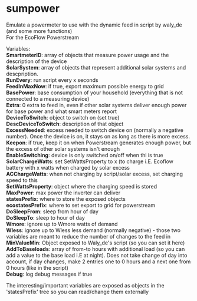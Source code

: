 # sumpower
Emulate a powermeter to use with the dynamic feed in script by waly_de (and some more functions)  
For the EcoFlow Powerstream   

Variables:  
**SmartmeterID**: array of objects that measure power usage and the description of the device  
**SolarSystem**: array of objects that represent additional solar systems and descpription.   
**RunEvery**: run script every x seconds  
**FeedInMaxNow**: if true, export maximum possible energy to grid  
**BasePower**: base consumption of your household (everything that is not connected to a measuring device)  
**Extra**: 0 extra to feed in, even if other solar systems deliver enough power for base power and what smart meters report  
**DeviceToSwitch**: object to switch on (set true)  
**DescDeviceToSwitch**: description of that object  
**ExcessNeeded**: excess needed to switch device on (normally a negative number). Once the device is on, it stays on as long as there is more excess.   
**Keepon**: if true, keep it on when Powerstream generates enough power, but the excess of other solar systems isn't enough    
**EnableSwitching**: device is only switched on/off when thi is true  
**SolarChargeWatts**: set SetWattsProperty to x (to charge i.E. Ecoflow battery with x watts when charged by solar excess  
**ACChargeWatts**: when not charging by script/solar excess, set charging speed to this  
**SetWattsProperty**: object where the charging speed is stored  
**MaxPower**: max power the inverter can deliver  
**statesPrefix**: where to store the exposed objects  
**ecostatesPrefix**: where to set export to grid for powerstream  
**DoSleepFrom**: sleep from hour of day  
**DoSleepTo**: sleep to hour of day  
**Wmore**: ignore up to Wmore watts of demand  
**Wless**: ignore up to Wless less demand (normally negative) - those two variables are meant to reduce the number of changes to the feed in  
**MinValueMin**: Object exposed to Waly_de's script (so you can set it here)  
**AddToBaseloads**: array of from-to hours with additional load (so you can add a value to the base load i.E at night). Does not take change of day into   account, if day changes, make 2 entries one to 0 hours and a next one from 0 hours (like in the script)  
**Debug**: log debug messages if true  
  
The interesting/important variables are exposed as objects in the 'statesPrefix' tree so you can read/change them externally  
